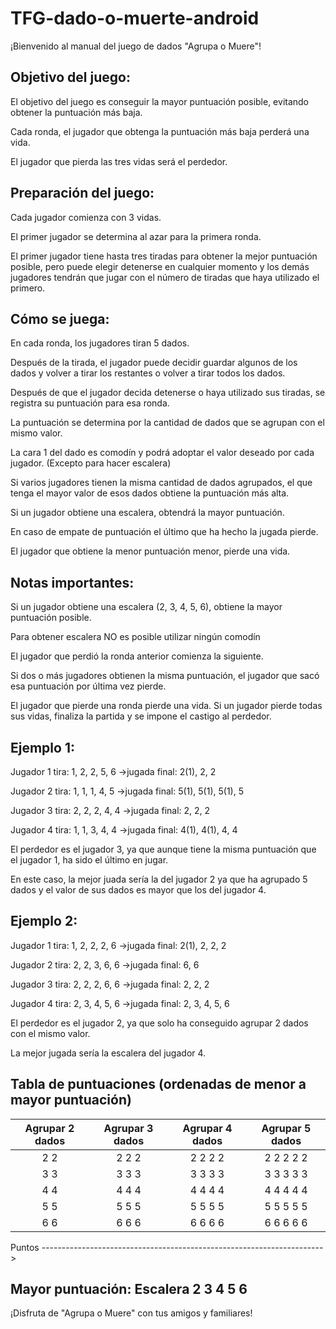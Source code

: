 # TFG-dado-o-muerte-android
¡Bienvenido al manual del juego de dados "Agrupa o Muere"!

Objetivo del juego:
---
El objetivo del juego es conseguir la mayor puntuación posible, evitando obtener la puntuación más baja.

Cada ronda, el jugador que obtenga la puntuación más baja perderá una vida. 

El jugador que pierda las tres vidas será el perdedor.

Preparación del juego:
---
Cada jugador comienza con 3 vidas.

El primer jugador se determina al azar para la primera ronda.

El primer jugador tiene hasta tres tiradas para obtener la mejor puntuación posible, pero 
puede elegir detenerse en cualquier momento y los demás jugadores tendrán que jugar con el 
número de tiradas que haya utilizado el primero.

Cómo se juega:
---
En cada ronda, los jugadores tiran 5 dados.

Después de la tirada, el jugador puede decidir guardar algunos de los dados y volver a tirar los 
restantes o volver a tirar todos los dados.

Después de que el jugador decida detenerse o haya utilizado sus tiradas, se registra su 
puntuación para esa ronda.

La puntuación se determina por la cantidad de dados que se agrupan con el mismo valor.

La cara 1 del dado es comodín y podrá adoptar el valor deseado por cada jugador. (Excepto para hacer escalera)

Si varios jugadores tienen la misma cantidad de dados agrupados, el que tenga el mayor valor 
de esos dados obtiene la puntuación más alta.

Si un jugador obtiene una escalera, obtendrá la mayor puntuación.

En caso de empate de puntuación el último que ha hecho la jugada pierde.

El jugador que obtiene la menor puntuación menor, pierde una vida.

Notas importantes:
---
Si un jugador obtiene una escalera (2, 3, 4, 5, 6), obtiene la mayor puntuación posible. 

Para obtener escalera NO es posible utilizar ningún comodín

El jugador que perdió la ronda anterior comienza la siguiente.

Si dos o más jugadores obtienen la misma puntuación, el jugador que sacó esa puntuación por 
última vez pierde.

El jugador que pierde una ronda pierde una vida. Si un jugador pierde todas sus vidas, finaliza 
la partida y se impone el castigo al perdedor.

Ejemplo 1:
---
Jugador 1 tira: 1, 2, 2, 5, 6 ->jugada final: 2(1), 2, 2

Jugador 2 tira: 1, 1, 1, 4, 5 ->jugada final: 5(1), 5(1), 5(1), 5

Jugador 3 tira: 2, 2, 2, 4, 4 ->jugada final: 2, 2, 2

Jugador 4 tira: 1, 1, 3, 4, 4 ->jugada final: 4(1), 4(1), 4, 4

El perdedor es el jugador 3, ya que aunque tiene la misma puntuación que el jugador 1, ha sido 
el último en jugar. 

En este caso, la mejor juada sería la del jugador 2 ya que ha agrupado 5 dados y el valor de sus 
dados es mayor que los del jugador 4.

Ejemplo 2:
---
Jugador 1 tira: 1, 2, 2, 2, 6 ->jugada final: 2(1), 2, 2, 2

Jugador 2 tira: 2, 2, 3, 6, 6 ->jugada final: 6, 6

Jugador 3 tira: 2, 2, 2, 6, 6 ->jugada final: 2, 2, 2

Jugador 4 tira: 2, 3, 4, 5, 6 ->jugada final: 2, 3, 4, 5, 6

El perdedor es el jugador 2, ya que solo ha conseguido agrupar 2 dados con el mismo valor.

La mejor jugada sería la escalera del jugador 4.

Tabla de puntuaciones (ordenadas de menor a mayor puntuación)
---
| Agrupar 2 dados| Agrupar 3 dados | Agrupar 4 dados | Agrupar 5 dados |    
|:--------------:|:---------------:|:---------------:|:---------------:|
| 2 2            | 2 2 2           | 2 2 2 2         | 2 2 2 2 2       |
| 3 3            | 3 3 3           | 3 3 3 3         | 3 3 3 3 3       |
| 4 4            | 4 4 4           | 4 4 4 4         | 4 4 4 4 4       |
| 5 5            | 5 5 5           | 5 5 5 5         | 5 5 5 5 5       |
| 6 6            | 6 6 6           | 6 6 6 6         | 6 6 6 6 6       |

Puntos ---------------------------------------------------------------------->

Mayor puntuación: Escalera 2 3 4 5 6
---
¡Disfruta de "Agrupa o Muere" con tus amigos y familiares!
